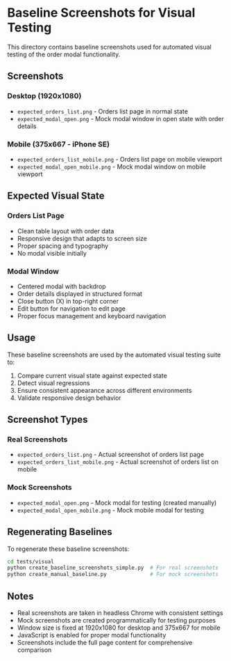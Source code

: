 # Baseline Screenshots for Visual Testing

This directory contains baseline screenshots used for automated visual testing of the order modal functionality.

## Screenshots

### Desktop (1920x1080)
- `expected_orders_list.png` - Orders list page in normal state
- `expected_modal_open.png` - Mock modal window in open state with order details

### Mobile (375x667 - iPhone SE)
- `expected_orders_list_mobile.png` - Orders list page on mobile viewport
- `expected_modal_open_mobile.png` - Mock modal window on mobile viewport

## Expected Visual State

### Orders List Page
- Clean table layout with order data
- Responsive design that adapts to screen size
- Proper spacing and typography
- No modal visible initially

### Modal Window
- Centered modal with backdrop
- Order details displayed in structured format
- Close button (X) in top-right corner
- Edit button for navigation to edit page
- Proper focus management and keyboard navigation

## Usage

These baseline screenshots are used by the automated visual testing suite to:
1. Compare current visual state against expected state
2. Detect visual regressions
3. Ensure consistent appearance across different environments
4. Validate responsive design behavior

## Screenshot Types

### Real Screenshots
- `expected_orders_list.png` - Actual screenshot of orders list page
- `expected_orders_list_mobile.png` - Actual screenshot of orders list on mobile

### Mock Screenshots
- `expected_modal_open.png` - Mock modal for testing (created manually)
- `expected_modal_open_mobile.png` - Mock mobile modal for testing

## Regenerating Baselines

To regenerate these baseline screenshots:

```bash
cd tests/visual
python create_baseline_screenshots_simple.py  # For real screenshots
python create_manual_baseline.py              # For mock screenshots
```

## Notes

- Real screenshots are taken in headless Chrome with consistent settings
- Mock screenshots are created programmatically for testing purposes
- Window size is fixed at 1920x1080 for desktop and 375x667 for mobile
- JavaScript is enabled for proper modal functionality
- Screenshots include the full page content for comprehensive comparison
